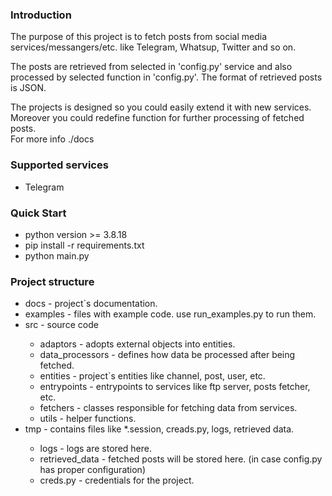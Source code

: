<h3>Introduction</h3>
<p>The purpose of this project is to fetch posts from social media services/messangers/etc. like Telegram, Whatsup, Twitter and so on.</p>
<p>The posts are retrieved from selected in 'config.py' service and also processed by selected function in 'config.py'. The format of retrieved posts is JSON.</p>
<p>The projects is designed so you could easily extend it with new services. Moreover you could redefine function for further processing of fetched posts.<br>For more info ./docs</p>

<h3>Supported services</h3>
<ul>
  <li>Telegram</li>
</ul>

<h3>Quick Start</h3>
<ul>
  <li>python version >= 3.8.18</li>
  <li>pip install -r requirements.txt</li>
  <li>python main.py</li>
</ul>


<h3>Project structure</h3>
<ul>
  <li>docs - project`s documentation.</li>
  <li>examples - files with example code. use run_examples.py to run them.</li>
  <li>src - source code</li>
  <ul>
    <li>adaptors - adopts external objects into entities.</li>
    <li>data_processors - defines how data be processed after being fetched.</li>
    <li>entities - project`s entities like channel, post, user, etc.</li>
    <li>entrypoints - entrypoints to services like ftp server, posts fetcher, etc.</li>
    <li>fetchers - classes responsible for fetching data from services.</li>
    <li>utils - helper functions.</li>
  </ul>
  <li>tmp - contains files like *.session, creads.py, logs, retrieved data.</li>
  <ul>
    <li>logs - logs are stored here.</li>
    <li>retrieved_data - fetched posts will be stored here. (in case config.py has proper configuration)</li>
    <li>creds.py - credentials for the project.</li>
  </ul>
</ul>
